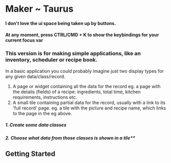 # Maker ~ Taurus

#### I don't love the ui space being taken up by buttons.
#### At any moment, press CTRL/CMD + K to show the keybindings for your current focus var

### This version is for making simple applications, like an inventory, scheduler or recipe book. 

In a basic application you could probably imagine just two display types for any given data/class/record. 
1. A page or widget containing all the data for the record
   eg. a page with the details (fields) of a recipe: ingredients, total time, kitchen requirements, instructions etc.
2. A small tile containing partial data for the record, usually with a link to its 'full record' page. 
   eg. a tile with the picture and recipe name, which links to the page in the eg above.

##### 1. Create some data classes 
##### 2. Choose what data from those classes is shown in a tile**

## Getting Started


